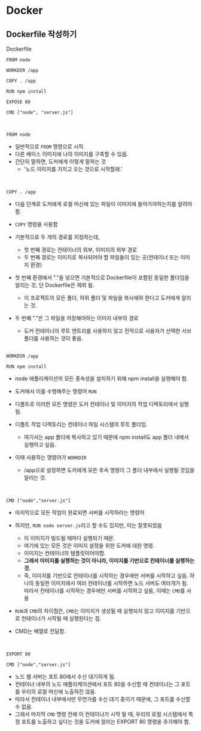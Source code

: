 # Docker

## Dockerfile 작성하기

Dockerfile

```DOCKER
FROM node

WORKDIR /app

COPY . /app

RUN npm install

EXPOSE 80

CMD ["node", "server.js"]
```

<br>

```DOCKER
FROM node
```

- 일반적으로 `FROM` 명령으로 시작.
- 다른 베이스 이미지에 나의 이미지를 구축할 수 있음.
- 간단히 말하면, 도커에게 이렇게 말하는 것
  - '노드 이미지를 가지고 오는 것으로 시작할래.'

<br>

```DOCKER
COPY . /app
```

- 다음 단계로 도커에게 로컬 머신에 있는 파일이 이미지에 들어가야하는지를 알려야함.
- `COPY` 명령을 사용함
- 기본적으로 두 개의 경로를 지정하는데,
  - 첫 번째 경로는 컨테이너의 외부, 이미지의 외부 경로
  - 두 번째 경로는 이미지로 복사되어야 할 파일들이 있는 곳(컨테이너 또는 이미지 환경)
- 첫 번째 환경에서 "."을 넣으면 기본적으로 Dockerfile이 포함된 동일한 폴더임을 알리는 것, 단 Dockerfile은 제외 됨.
  - 이 프로젝트의 모든 폴더, 하위 폴더 및 파일을 복사애햐 한다고 도커에게 알리는 것.
- 두 번째 "."은 그 파일을 저장해야하는 이미지 내부의 경로

  - 도커 컨테이너의 루트 엔트리를 사용하지 않고 전적으로 사용자가 선택한 서브 폴더를 사용하는 것이 좋음.

  <br>

```DOCKER
WORKDIR /app

RUN npm install
```

- node 애플리케이션의 모든 종속성을 설치하기 위해 npm install을 실행해야 함.
- 도커에서 이를 수행해주는 명령어 `RUN`
- 디폴트로 이러한 모든 명령은 도커 컨테이너 및 이미지의 작업 디렉토리에서 실행됨.
- 디폴트 작업 디렉토리는 컨테이너 파일 시스템의 루트 폴더임.

  - 여기서는 app 폴더에 복사하고 있기 때문에 npm install도 app 폴더 내에서 실행하고 싶음.

- 이때 사용하는 명령어가 `WORKDIR`
  - /app으로 설정하면 도커에게 모든 후속 명령이 그 폴더 내부에서 실행될 것임을 알리는 것.

<br>

```DOCKER
CMD ["node","server.js"]
```

- 마지막으로 모든 작업이 완료되면 서버를 시작하라는 명령어
- 하지만, `RUN node server.js`라고 할 수도 있지만, 이는 잘못되었음

  - 이 이미지가 빌드될 때마다 실행되기 때문.
  - 여기에 있는 모든 것은 이미지 설정을 위한 도커에 대한 명령.
  - 이미지는 컨테이너의 템플릿이어야함.
  - **그래서 이미지를 실행하는 것이 아니라, 이미지를 기반으로 컨테이너를 실행하는 것.**
  - 즉, 이미지를 기반으로 컨테이너를 시작하는 경우에만 서버를 시작하고 싶음.
    하나의 동일한 이미지에서 여러 컨테이너를 시작하면 노드 서버도 여러개가 됨.  
    따라서 컨테이너를 시작하는 경우에만 서버를 시작하고 싶음, 이때는 `CMD`를 사용

- `RUN`과 `CMD`의 차이점은, `CMD`는 이미지가 생성될 때 실행되지 않고 이미지를 기반으로 컨테이너가 시작될 때 실행된다는 점.
- CMD는 배열로 전달함.

<br>

```DOCKER
EXPORT 80

CMD ["node","server.js"]
```

- 노드 웹 서버는 포트 80에서 수신 대기하게 됨.
- 컨테이너 내부의 노드 애플리케이션에서 포트 80을 수신할 때 컨테이너는 그 포트를 우리의 로컬 머신에 노출하진 않음.
- 따라서 컨테이너 내부에서만 무언가를 수신 대기 중이기 때문에, 그 포트를 수신할 수 없음.
- 그래서 마지막 `CMD` 명령 전에 이 컨테이너가 시작 될 때, 우리의 로컬 시스템에서 특정 포트를 노출하고 싶다는 것을 도커에 알리는 EXPORT 80 명령을 추가해야 함.

